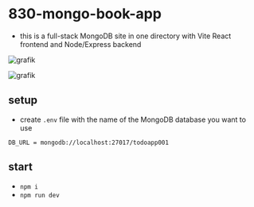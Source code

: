 # 830-mongo-book-app 

- this is a full-stack MongoDB site in one directory with Vite React frontend and Node/Express backend

![grafik](https://github.com/edwardtanguay/830-mongo-book-app/assets/446574/93410dff-a5f0-4814-8b07-704616902efb)

![grafik](https://github.com/edwardtanguay/830-mongo-book-app/assets/446574/edd5c150-01b5-4f36-aff9-701fffe36c20)

## setup

- create `.env` file with the name of the MongoDB database you want to use

```
DB_URL = mongodb://localhost:27017/todoapp001
```

## start

- `npm i`
- `npm run dev`
